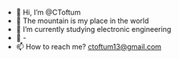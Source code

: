 - 👋 Hi, I’m @CToftum
- 👀 The mountain is my place in the world
- 🌱 I’m currently studying electronic engineering
- 💞️ -
- 📫 How to reach me? ctoftum13@gmail.com

<!---
CToftum/CToftum is a ✨ special ✨ repository because its `README.md` (this file) appears on your GitHub profile.
You can click the Preview link to take a look at your changes.
--->
